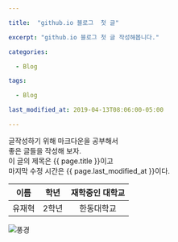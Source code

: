 ```yaml
---

title:  "github.io 블로그  첫 글"

excerpt: "github.io 블로그 첫 글 작성해봅니다."

categories:

  - Blog

tags:

  - Blog

last_modified_at: 2019-04-13T08:06:00-05:00

---
```


글작성하기 위해 마크다운을 공부해서  
좋은 글들을 작성해 보자.  
이 글의 제목은 {{ page.title }}이고  
마지막 수정 시간은 {{ page.last_modified_at }}이다.


| **이름** | **학년** | **재학중인 대학교** |
|:---:|:---:|:---:|
|유재혁|2학년|한동대학교|


![풍경](https://mblogthumb-phinf.pstatic.net/20130508_178/ichufs_1367997175282LLvRG_JPEG/IMG_3337s.jpg?type=w2)
